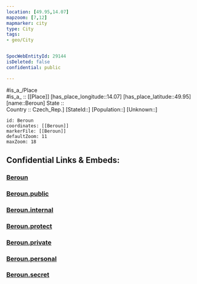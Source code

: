 ```yaml
---
location: [49.95,14.07] 
mapzoom: [7,12] 
mapmarker: city 
type: City
tags:
- geo/City


SpocWebEntityId: 29144
isDeleted: false
confidential: public

---
```

#is_a_/Place  
#is_a_ :: [[Place]] 
[has_place_longitude::14.07] 
[has_place_latitude::49.95] 
[name::Beroun] 
State ::  
Country :: Czech_Rep.] 
[StateId::] 
[Population::] 
[Unknown::] 


```leaflet
id: Beroun
coordinates: [[Beroun]] 
markerFile: [[Beroun]] 
defaultZoom: 11 
maxZoom: 18
```


## Confidential Links & Embeds: 

### [Beroun](/_Standards/Earth/Continent/Europe/Europe~Central/Czech_Republic/regions~Czech_Republic/Středočeský/City/Beroun.md) 

### [Beroun.public](/_public/Earth/Continent/Europe/Europe~Central/Czech_Republic/regions~Czech_Republic/Středočeský/City/Beroun.public.md) 

### [Beroun.internal](/_internal/Earth/Continent/Europe/Europe~Central/Czech_Republic/regions~Czech_Republic/Středočeský/City/Beroun.internal.md) 

### [Beroun.protect](/_protect/Earth/Continent/Europe/Europe~Central/Czech_Republic/regions~Czech_Republic/Středočeský/City/Beroun.protect.md) 

### [Beroun.private](/_private/Earth/Continent/Europe/Europe~Central/Czech_Republic/regions~Czech_Republic/Středočeský/City/Beroun.private.md) 

### [Beroun.personal](/_personal/Earth/Continent/Europe/Europe~Central/Czech_Republic/regions~Czech_Republic/Středočeský/City/Beroun.personal.md) 

### [Beroun.secret](/_secret/Earth/Continent/Europe/Europe~Central/Czech_Republic/regions~Czech_Republic/Středočeský/City/Beroun.secret.md)

